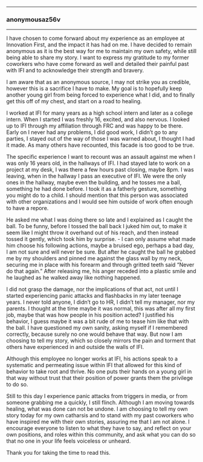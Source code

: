 <hr>

### anonymousaz56v
<hr>

I have chosen to come forward about my experience as an employee at Innovation First, and the impact it has had on me. I have decided to remain anonymous as it is the best way for me to maintain my own safety, while still being able to share my story. I want to express my gratitude to my former coworkers who have come forward as well and detailed their painful past with IFI and to acknowledge their strength and bravery.

I am aware that as an anonymous source, I may not strike you as credible, however this is a sacrifice I have to make. My goal is to hopefully keep another young girl from being forced to experience what I did, and to finally get this off of my chest, and start on a road to healing.

I worked at IFI for many years as a high school intern and later as a college intern. When I started I was freshly 16, excited, and also nervous. I looked up to IFI through my affiliation through FRC and was happy to be there. Early on I never had any problems, I did good work, I didn’t go to any parties, I stayed out of the way of those I was warned about, I thought I had it made. As many others have recounted, this facade is too good to be true.

The specific experience I want to recount was an assault against me when I was only 16 years old, in the hallways of IFI. I had stayed late to work on a project at my desk, I was there a few hours past closing, maybe 8pm. I was leaving, when in the hallway I pass an executive of IFI. We were the only ones in the hallway, maybe even the building, and he tosses me a ball, something he had done before. I took it as a fatherly gesture, something you might do to a child. I should mention that this person was associated with other organizations and I would see him outside of work often enough to have a repore.

He asked me what I was doing there so late and I explained as I caught the ball. To be funny, before I tossed the ball back I juked him out, to make it seem like I might throw it overhand out of his reach, and then instead tossed it gently, which took him by surprise. - I can only assume what made him choose his following actions, maybe a bruised ego, perhaps a bad day, I am not sure and will never be sure. But after he caught the ball he grabbed me by my shoulders and pinned me against the glass wall by my neck, securing me in place with his forearm and through gritted teeth said “Never do that again.” After releasing me, his anger receded into a plastic smile and he laughed as he walked away like nothing happened.

I did not grasp the damage, nor the implications of that act, not until I started experiencing panic attacks and flashbacks in my later teenage years. I never told anyone, I didn’t go to HR, I didn’t tell my manager, nor my parents. I thought at the time maybe it was normal, this was after all my first job, maybe that was how people in his position acted? I justified his behavior, I guess maybe it was a bit rude of me to tease him like that with the ball. I have questioned my own sanity, asking myself if I remembered correctly, because surely no one would behave that way. But now I am choosing to tell my story, which so closely mirrors the pain and torment that others have experienced in and outside the walls of IFI.

Although this employee no longer works at IFI, his actions speak to a systematic and permeating issue within IFI that allowed for this kind of behavior to take root and thrive. No one puts their hands on a young girl in that way without trust that their position of power grants them the privilege to do so.

Still to this day I experience panic attacks from triggers in media, or from someone grabbing me a quickly, I still flinch. Although I am moving towards healing, what was done can not be undone. I am choosing to tell my own story today for my own catharsis and to stand with my past coworkers who have inspired me with their own stories, assuring me that I am not alone. I encourage everyone to listen to what they have to say, and reflect on your own positions, and roles within this community, and ask what you can do so that no one in your life feels voiceless or unheard.

Thank you for taking the time to read this.
